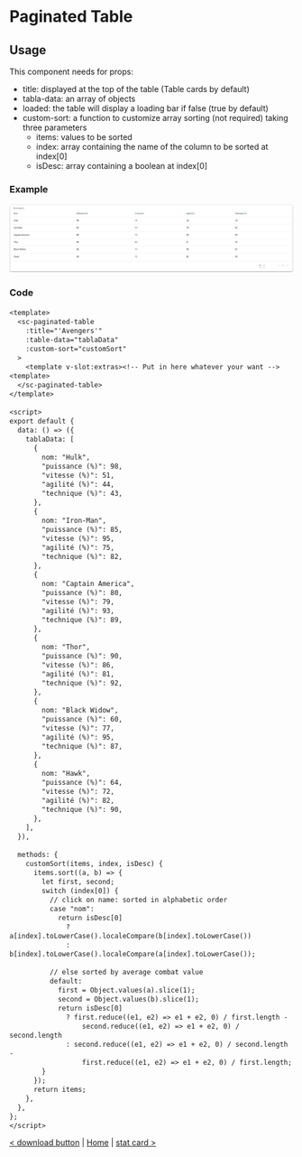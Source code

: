 # Paginated Table

## Usage

This component needs for props:

- title: displayed at the top of the table (Table cards by default)
- tabla-data: an array of objects
- loaded: the table will display a loading bar if false (true by default)
- custom-sort: a function to customize array sorting (not required) taking three parameters
  - items: values to be sorted
  - index: array containing the name of the column to be sorted at index[0]
  - isDesc: array containing a boolean at index[0]

### Example

![paginated table](../public/docs/paginated%20table.png)

### Code

```vue
<template>
  <sc-paginated-table
    :title="'Avengers'"
    :table-data="tablaData"
    :custom-sort="customSort"
  >
    <template v-slot:extras><!-- Put in here whatever your want --><template>
  </sc-paginated-table>
</template>

<script>
export default {
  data: () => ({
    tablaData: [
      {
        nom: "Hulk",
        "puissance (%)": 98,
        "vitesse (%)": 51,
        "agilité (%)": 44,
        "technique (%)": 43,
      },
      {
        nom: "Iron-Man",
        "puissance (%)": 85,
        "vitesse (%)": 95,
        "agilité (%)": 75,
        "technique (%)": 82,
      },
      {
        nom: "Captain America",
        "puissance (%)": 80,
        "vitesse (%)": 79,
        "agilité (%)": 93,
        "technique (%)": 89,
      },
      {
        nom: "Thor",
        "puissance (%)": 90,
        "vitesse (%)": 86,
        "agilité (%)": 81,
        "technique (%)": 92,
      },
      {
        nom: "Black Widow",
        "puissance (%)": 60,
        "vitesse (%)": 77,
        "agilité (%)": 95,
        "technique (%)": 87,
      },
      {
        nom: "Hawk",
        "puissance (%)": 64,
        "vitesse (%)": 72,
        "agilité (%)": 82,
        "technique (%)": 90,
      },
    ],
  }),

  methods: {
    customSort(items, index, isDesc) {
      items.sort((a, b) => {
        let first, second;
        switch (index[0]) {
          // click on name: sorted in alphabetic order
          case "nom":
            return isDesc[0]
              ? a[index].toLowerCase().localeCompare(b[index].toLowerCase())
              : b[index].toLowerCase().localeCompare(a[index].toLowerCase());

          // else sorted by average combat value
          default:
            first = Object.values(a).slice(1);
            second = Object.values(b).slice(1);
            return isDesc[0]
              ? first.reduce((e1, e2) => e1 + e2, 0) / first.length -
                  second.reduce((e1, e2) => e1 + e2, 0) / second.length
              : second.reduce((e1, e2) => e1 + e2, 0) / second.length -
                  first.reduce((e1, e2) => e1 + e2, 0) / first.length;
        }
      });
      return items;
    },
  },
};
</script>
```

[< download button](download-button.md) | [Home](documentation.md) | [stat card >](stad-card.md)
